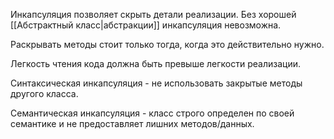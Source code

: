 Инкапсуляция позволяет скрыть детали реализации. Без хорошей [[Абстрактный класс|абстракции]] инкапсуляция невозможна.

Раскрывать методы стоит только тогда, когда это действительно нужно. 

Легкость чтения кода должна быть превыше легкости реализации.

Синтаксическая инкапсуляция - не использовать закрытые методы другого класса.

Семантическая инкапсуляция - класс строго определен по своей семантике и не предоставляет лишних методов/данных.
